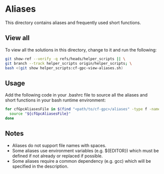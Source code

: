 
# Aliases

This directory contains aliases and frequently used short functions.

## View all

To view all the solutions in this directory, change to it and run the following:

```bash
git show-ref --verify -q refs/heads/helper_scripts || \
git branch --track helper_scripts origin/helper_scripts; \
bash <(git show helper_scripts:cf-gpc-view-aliases.sh)
```

## Usage

Add the following code in your .bashrc file to source all the aliases and short functions in your bash runtime environment:

```bash
for cfGpcAliasesFile in $(find "<path/to/cf-gpc>/aliases" -type f -name '*.aliases*'); do
  source "${cfGpcAliasesFile}"
done
```

## Notes

* Aliases do not support file names with spaces.
* Some aliases use environment variables (e.g. ${EDITOR}) which must be defined if not already or replaced if possible.
* Some aliases require a common dependency (e.g. gcc) which will be specified in the description.

